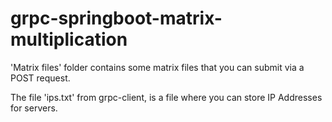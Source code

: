 # grpc-springboot-matrix-multiplication
  
'Matrix files' folder contains some matrix files that you can submit via a POST request. 

The file 'ips.txt' from grpc-client, is a file where you can store IP Addresses for servers.

